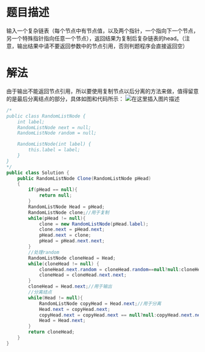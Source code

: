# 题目描述
输入一个复杂链表（每个节点中有节点值，以及两个指针，一个指向下一个节点，另一个特殊指针指向任意一个节点），返回结果为复制后复杂链表的head。（注意，输出结果中请不要返回参数中的节点引用，否则判题程序会直接返回空）

# 解法
由于输出不能返回节点引用，所以要使用复制节点以后分离的方法来做，值得留意的是最后分离结点的部分，具体如图和代码所示：
![在这里插入图片描述](https://imgconvert.csdnimg.cn/aHR0cHM6Ly91cGxvYWRmaWxlcy5ub3djb2Rlci5jb20vaW1hZ2VzLzIwMTcwMzExLzQxMjM2Ml8xNDg5MjI1MTM5NDgyXzRBNDdBMERCNkU2MDg1M0RFREZDRkRGMDhBNUNBMjQ5?x-oss-process=image/format,png)
```java
/*
public class RandomListNode {
    int label;
    RandomListNode next = null;
    RandomListNode random = null;

    RandomListNode(int label) {
        this.label = label;
    }
}
*/
public class Solution {
    public RandomListNode Clone(RandomListNode pHead)
    {
        if(pHead == null){
            return null;
        }
        RandomListNode Head = pHead;
        RandomListNode clone;//用于复制
        while(pHead != null){
            clone = new RandomListNode(pHead.label);
            clone.next = pHead.next;
            pHead.next = clone;
            pHead = pHead.next.next;
        }
        //处理random
        RandomListNode cloneHead = Head;
        while(cloneHead != null) {
            cloneHead.next.random = cloneHead.random==null?null:cloneHead.random.next;
            cloneHead = cloneHead.next.next;
        }
        cloneHead = Head.next;//用于输出
        //分离结点
        while(Head != null){
            RandomListNode copyHead = Head.next;//用于分离
            Head.next = copyHead.next;
            copyHead.next = copyHead.next == null?null:copyHead.next.next;
            Head = Head.next;
        }
        return cloneHead;
    }
}
```
